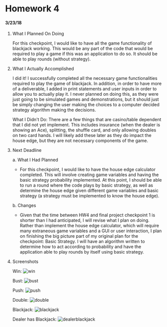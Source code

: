 # Homework 4
#### 3/23/18

   1. What I Planned On Doing

      For this checkpoint, I would like to have all the game functionality of blackjack working. This would be any part of the code that would be required to play a game if this was an application to do so. It should be able to play rounds (without strategy).


   2. What I Actually Accomplished

      I did it! I successfully completed all the necessary game functionalities required to play the game of blackjack. In addition, in order to have more of a deliverable, I added in print statements and user inputs in order to allow you to actually play it. I never planned on doing this, as they were just going to be simulated games and demonstrations, but it should just be simply changing the user making the choices to a computer decided strategy algorithm making the decisions.

      What I Didn't Do: There are a few things that are casino/table dependent that I did not yet implement. This includes insurance (when the dealer is showing an Ace), splitting, the shuffle card, and only allowing doubles on two card hands. I will likely add these later as they do impact the house edge, but they are not necessary components of the game.

   3. Next Deadline

        a. What I Had Planned

        * For this checkpoint, I would like to have the house edge calculator completed. This will involve creating game variables and having the basic strategy probability implemented. At this point, I should be able to run a round where the code plays by basic strategy, as well as determine the house edge given different game variables and basic strategy (a strategy must be implemented to know the house edge).

        b. Changes

        * Given that the time between HW4 and final project checkpoint 1 is shorter than I had anticipated, I will revise what I plan on doing. Rather than implement the house edge calculator, which will require many extraneous game variables and a GUI or user interaction, I plan on finishing the big picture part of my original plan for the checkpoint: Basic Strategy. I will have an algorithm written to determine how to act according to probability and have the application able to play rounds by itself using basic strategy.

   4. Screenshots

      Win:
      ![win](/doc/screenshots/win.jpg)

      Bust:
      ![bust](/doc/screenshots/bust.jpg)

      Push:
      ![push](/doc/screenshots/push.jpg)

      Double:
      ![double](/doc/screenshots/double.jpg)

      Blackjack:
      ![blackjack](/doc/screenshots/blackjack.jpg)

      Dealer has Blackjack:
      ![dealerblackjack](/doc/screenshots/dealerBlackjack.jpg)
